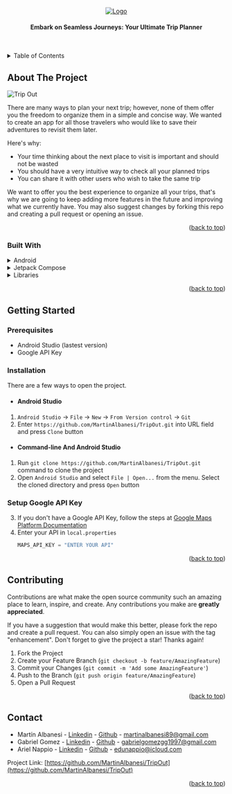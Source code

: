 <a name="readme-top"></a>

<!-- PROJECT LOGO -->
<br />
<div align="center">
  <a href="https://github.com/MartinAlbanesi/TripOut">
    <img src="https://github.com/MartinAlbanesi/TripOut/blob/develop/img/tripout_logo_full.png" alt="Logo">
  </a>

  <p align="center">
    <h4>Embark on Seamless Journeys: Your Ultimate Trip Planner</h4>
    <br />
  </p>
</div>

<!-- TABLE OF CONTENTS -->
<details>
  <summary>Table of Contents</summary>
  <ol>
    <li>
      <a href="#about-the-project">About The Project</a>
      <ul>
        <li><a href="#built-with">Built With</a></li>
      </ul>
    </li>
    <li>
      <a href="#getting-started">Getting Started</a>
      <ul>
        <li><a href="#prerequisites">Prerequisites</a></li>
        <li><a href="#installation">Installation</a></li>
        <li><a href="#setup-google-api-key">Setup Google API Key</a></li>
      </ul>
    </li>
    <li><a href="#contributing">Contributing</a></li>
    <li><a href="#contact">Contact</a></li>
  </ol>
</details>

<!-- ABOUT THE PROJECT -->
## About The Project

![Trip Out](https://github.com/MartinAlbanesi/TripOut/blob/feature/home/img/Mockup.png)

There are many ways to plan your next trip; however, none of them offer you the freedom to organize them in a simple and concise way. We wanted to create an app for all those travelers who would like to save their adventures to revisit them later.

Here's why:
* Your time thinking about the next place to visit is important and should not be wasted
* You should have a very intuitive way to check all your planned trips
* You can share it with other users who wish to take the same trip

We want to offer you the best experience to organize all your trips, that's why we are going to keep adding more features in the future and improving what we currently have. You may also suggest changes by forking this repo and creating a pull request or opening an issue.

<p align="right">(<a href="#readme-top">back to top</a>)</p>

### Built With

<details>
  <summary>Android</summary>

* [Android Studio](https://developer.android.com/studio?hl=es-419)
* [Kotlin](https://kotlinlang.org/)
* [Gradle](https://gradle.org/)
* [MVVM](https://developer.android.com/topic/libraries/architecture/viewmodel?hl=es-419)
* [Dagger Hilt](https://developer.android.com/training/dependency-injection/hilt-android?hl=es-419)
* [Repository](https://developer.android.com/codelabs/basic-android-kotlin-training-repository-pattern#3)
* [Coroutines](https://developer.android.com/kotlin/coroutines?hl=es-419)
* [Live Data](https://developer.android.com/topic/libraries/architecture/livedata?hl=es-419)
* [Flow](https://kotlinlang.org/docs/flow.html)
* [Intent](https://developer.android.com/guide/components/intents-filters?hl=es-419)
* [Room](https://developer.android.com/training/data-storage/room?hl=es-419&authuser=1)
* [Junit](https://junit.org/junit5/)
* [Datastore Preferences](https://developer.android.com/topic/libraries/architecture/datastore?hl=es-419)
* [Locations](https://developer.android.com/training/location?hl=es-419)

</details>

<details>
  <summary>Jetpack Compose</summary>

* [Android Compose](https://developer.android.com/jetpack/compose?hl=es-419)
* [Google Map](https://developers.google.com/maps/documentation/android-sdk/maps-compose?hl=es-419)
* [Coil](https://coil-kt.github.io/coil/compose/)
* [Animations](https://developer.android.com/jetpack/compose/animation?hl=es-419)
* [Material 3](https://m3.material.io/)
* [Lottie](https://lottiefiles.com/)
* [Accompanist-Permissions](https://google.github.io/accompanist/permissions/)
* [Splash Screen](https://developer.android.com/about/versions/12/features/splash-screen)
* [Navegation](https://developer.android.com/jetpack/compose/navigation?hl=es-419)
* [Horizontal Pager](https://developer.android.com/jetpack/compose/layouts/pager)

</details>

<details>
    <summary>Libraries</summary>   

* [Retrofit](https://square.github.io/retrofit/)
* [Mockk](https://mockk.io/)
* [MockWebServer](https://github.com/square/okhttp/tree/master/mockwebserver)
* [Joda Time](https://www.joda.org/joda-time/)
* [ZXING](https://github.com/journeyapps/zxing-android-embedded)

</details>

<p align="right">(<a href="#readme-top">back to top</a>)</p>

<!-- GETTING STARTED -->
## Getting Started

### Prerequisites
* Android Studio (lastest version)
* Google API Key

### Installation

There are a few ways to open the project.

* #### Android Studio

1. `Android Studio` -> `File` -> `New` -> `From Version control` -> `Git`
2. Enter `https://github.com/MartinAlbanesi/TripOut.git` into URL field and press `Clone` button

* #### Command-line And Android Studio

1. Run `git clone https://github.com/MartinAlbanesi/TripOut.git` command to clone the project
2. Open `Android Studio` and select `File | Open...` from the menu. Select the cloned directory and press `Open` button

### Setup Google API Key
3. If you don't have a Google API Key, follow the steps at [Google Maps Platform Documentation](https://developers.google.com/maps/documentation/javascript/get-api-key?hl=en#create-api-keys)
5. Enter your API in `local.properties`
   ```kotlin
   MAPS_API_KEY = "ENTER YOUR API"
   ```

<p align="right">(<a href="#readme-top">back to top</a>)</p>

<!-- CONTRIBUTING -->
## Contributing

Contributions are what make the open source community such an amazing place to learn, inspire, and create. Any contributions you make are **greatly appreciated**.

If you have a suggestion that would make this better, please fork the repo and create a pull request. You can also simply open an issue with the tag "enhancement".
Don't forget to give the project a star! Thanks again!

1. Fork the Project
2. Create your Feature Branch (`git checkout -b feature/AmazingFeature`)
3. Commit your Changes (`git commit -m 'Add some AmazingFeature'`)
4. Push to the Branch (`git push origin feature/AmazingFeature`)
5. Open a Pull Request

<p align="right">(<a href="#readme-top">back to top</a>)</p>

<!-- CONTACT -->
## Contact

* Martín Albanesi - [Linkedin](https://www.linkedin.com/in/martin-albanesi/) - [Github](https://github.com/MartinAlbanesi) - martinalbanesi89@gmail.com
* Gabriel Gomez - [Linkedin](https://www.linkedin.com/in/gabrielgomezgg/) - [Github](https://github.com/GabrielGomezGG) - gabrielgomezgg1997@gmail.com
* Ariel Nappio - [Linkedin](https://www.linkedin.com/in/ariel-eduardo-nappio-7840071a4/) - [Github](https://github.com/ArielNappio) - edunappio@icloud.com

Project Link: [https://github.com/MartinAlbanesi/TripOut](https://github.com/MartinAlbanesi/TripOut)

<p align="right">(<a href="#readme-top">back to top</a>)</p>
